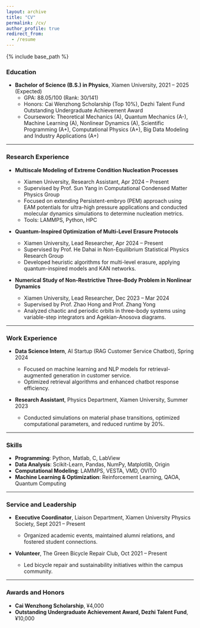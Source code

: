 ```yaml
---
layout: archive
title: "CV"
permalink: /cv/
author_profile: true
redirect_from:
  - /resume
---
```


{% include base_path %}

### Education
* **Bachelor of Science (B.S.) in Physics**, Xiamen University, 2021 – 2025 (Expected)  
  - GPA: 88.05/100 (Rank: 30/141)  
  - Honors: Cai Wenzhong Scholarship (Top 10%), Dezhi Talent Fund Outstanding Undergraduate Achievement Award  
  - Coursework: Theoretical Mechanics (A), Quantum Mechanics (A-), Machine Learning (A), Nonlinear Dynamics (A), Scientific Programming (A+), Computational Physics (A+), Big Data Modeling and Industry Applications (A+)

---

### Research Experience
* **Multiscale Modeling of Extreme Condition Nucleation Processes**  
  - Xiamen University, Research Assistant, Apr 2024 – Present  
  - Supervised by Prof. Sun Yang in Computational Condensed Matter Physics Group  
  - Focused on extending Persistent-embryo (PEM) approach using EAM potentials for ultra-high pressure applications and conducted molecular dynamics simulations to determine nucleation metrics.
  - Tools: LAMMPS, Python, HPC

* **Quantum-Inspired Optimization of Multi-Level Erasure Protocols**  
  - Xiamen University, Lead Researcher, Apr 2024 – Present  
  - Supervised by Prof. He Dahai in Non-Equilibrium Statistical Physics Research Group  
  - Developed heuristic algorithms for multi-level erasure, applying quantum-inspired models and KAN networks.
  
* **Numerical Study of Non-Restrictive Three-Body Problem in Nonlinear Dynamics**  
  - Xiamen University, Lead Researcher, Dec 2023 – Mar 2024  
  - Supervised by Prof. Zhao Hong and Prof. Zhang Yong  
  - Analyzed chaotic and periodic orbits in three-body systems using variable-step integrators and Agekian-Anosova diagrams.

---

### Work Experience
* **Data Science Intern**, AI Startup (RAG Customer Service Chatbot), Spring 2024  
  - Focused on machine learning and NLP models for retrieval-augmented generation in customer service.
  - Optimized retrieval algorithms and enhanced chatbot response efficiency.

* **Research Assistant**, Physics Department, Xiamen University, Summer 2023  
  - Conducted simulations on material phase transitions, optimized computational parameters, and reduced runtime by 20%.

---

### Skills
* **Programming**: Python, Matlab, C, LabView
* **Data Analysis**: Scikit-Learn, Pandas, NumPy, Matplotlib, Origin
* **Computational Modeling**: LAMMPS, VESTA, VMD, OVITO
* **Machine Learning & Optimization**: Reinforcement Learning, QAOA, Quantum Computing  

---

### Service and Leadership
* **Executive Coordinator**, Liaison Department, Xiamen University Physics Society, Sept 2021 – Present  
  - Organized academic events, maintained alumni relations, and fostered student connections.  
  
* **Volunteer**, The Green Bicycle Repair Club, Oct 2021 – Present  
  - Led bicycle repair and sustainability initiatives within the campus community.

---

### Awards and Honors
* **Cai Wenzhong Scholarship**, ¥4,000  
* **Outstanding Undergraduate Achievement Award, Dezhi Talent Fund**, ¥10,000  


